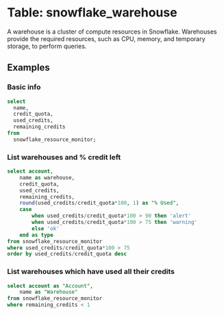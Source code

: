 # Table: snowflake_warehouse

A warehouse is a cluster of compute resources in Snowflake. Warehouses provide the required resources, such as CPU, memory, and temporary storage, to perform queries.

## Examples

### Basic info

```sql
select
  name,
  credit_quota,
  used_credits,
  remaining_credits
from
  snowflake_resource_monitor;
```

### List warehouses and % credit left

```sql
select account,
    name as warehouse,
    credit_quota,
    used_credits,
    remaining_credits,
    round(used_credits/credit_quota*100, 1) as "% Used",
    case
        when used_credits/credit_quota*100 > 90 then 'alert'
        when used_credits/credit_quota*100 > 75 then 'warning'
        else 'ok'
    end as type
from snowflake_resource_monitor
where used_credits/credit_quota*100 > 75
order by used_credits/credit_quota desc
```

### List warehouses which have used all their credits

```sql
select account as "Account",
    name as "Warehouse"
from snowflake_resource_monitor
where remaining_credits < 1
```

